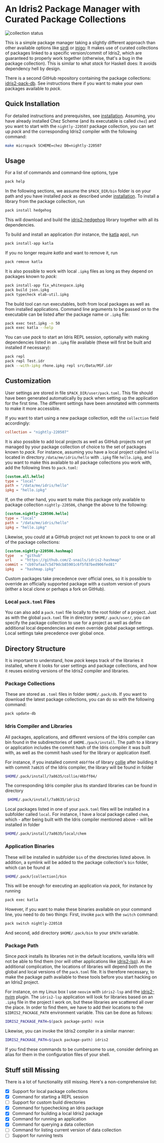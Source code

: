 # An Idris2 Package Manager with Curated Package Collections

![collection status](https://github.com/stefan-hoeck/idris2-pack/workflows/Check%20DB/badge.svg)

This is a simple package manager taking a slightly different
approach than other available options like
[sirdi](https://github.com/eayus/sirdi) or
[inigo](https://github.com/idris-community/inigo): It makes use
of curated collections of packages linked to a specific version/commit
of Idris2, which are guaranteed to properly work together (otherwise,
that's a bug in the package collection). This is similar to what
*stack* for Haskell does: It avoids dependency hell by design.

There is a second GitHub repository containing the package collections:
[idris2-pack-db](https://github.com/stefan-hoeck/idris2-pack-db).
See instructions there if you want to make your own packages
available to *pack*.

## Quick Installation

For detailed instructions and prerequisites, see [installation](INSTALL.md).
Assuming, you have already installed Chez Scheme (and its
executable is called `chez`) and you want to start with
the `nightly-220507` package collection, you can set up
*pack* and the corresponding Idris2 compiler with the following
command:

```sh
make micropack SCHEME=chez DB=nightly-220507
```

## Usage

For a list of commands and command-line options, type

```sh
pack help
```

In the following sections, we assume the `$PACK_DIR/bin` folder
is on your path and you have installed
*pack* as described under [installation](INSTALL.md).
To install a library from the package collection, run

```sh
pack install hedgehog
```

This will download and build the
[idris2-hedgehog](https://github.com/stefan-hoeck/idris2-hedgehog)
library together with all its dependencies.

To build and install an application (for instance, the
[katla](https://github.com/idris-community/katla) app),
run

```sh
pack install-app katla
```

If you no longer require *katla* and want to remove it, run

```sh
pack remove katla
```

It is also possible to work with local `.ipkg` files as long
as they depend on packages known to *pack*:

```sh
pack install-app fix_whitespace.ipkg
pack build json.ipkg
pack typecheck elab-util.ipkg
```

The build tool can run executables, both from local
packages as well as from installed applications. Command
line arguments to be passed on to the executable can be
listed after the package name or `.ipkg` file:

```sh
pack exec test.ipkg -n 50
pack exec katla --help
```

You can use *pack* to start an Idris REPL session, optionally
with making dependencies listed in an `.ipkg` file available
(these will first be built and installed if necessary):

```sh
pack repl
pack repl Test.idr
pack --with-ipkg rhone.ipkg repl src/Data/MSF.idr
```

## Customization

User settings are stored in file `$PACK_DIR/user/pack.toml`.
This file should have been generated automatically by pack
when setting up the application for the first time. The
different settings have been annotated with comments to
make it more accessible.

If you want to start using a new package collection,
edit the `collection` field accordingly:

```toml
collection = "nightly-220507"
```

It is also possible to add local projects as well as GitHub
projects not yet managed by your package collection of choice
to the set of packages known to *pack*. For instance, assuming you
have a local project called `hello` located in directory
`/data/me/idris/hello` with `.ipkg` file `hello.ipkg`,
and you want to make this available to all package collections
you work with, add the following lines to `pack.toml`:

```toml
[custom.all.hello]
type = "local"
path = "/data/me/idris/hello"
ipkg = "hello.ipkg"
```

If, on the other hand, you want to make this package only available
to package collection `nightly-220506`, change the above to the
following:

```toml
[custom.nightly-220506.hello]
type = "local"
path = "/data/me/idris/hello"
ipkg = "hello.ipkg"
```

Likewise, you could at a GitHub project not yet known to *pack*
to one or all of the package collections:

```toml
[custom.nightly-220506.hashmap]
type   = "github"
url    = "https://github.com/Z-snails/idris2-hashmap"
commit = "cb97afaa7c5d79dcb85901c6f5f87bed906fed81"
ipkg   = "hashmap.ipkg"
```

Custom packages take precedence over official ones, so it is
possible to override an officially supported package with
a custom version of yours (either a local clone or perhaps
a fork on GitHub).

### Local `pack.toml` Files

You can also add a `pack.toml` file locally to the root folder
of a project. Just as with the global `pack.toml` file in directory
`$HOME/.pack/user/`, you can specify the package collection to
use for a project as well as define additional local dependencies
and even override global package settings. Local settings take
precedence over global once.

## Directory Structure

It is important to understand, how *pack* keeps track of the
libraries it installed, where it looks for user settings
and package collections, and how it reuses existing
versions of the Idris2 compiler and libraries.

### Package Collections

These are stored as `.toml` files in folder `$HOME/.pack/db`.
If you want to download the latest package collections, you
can do so with the following command:

```sh
pack update-db
```

### Idris Compiler and Libraries

All packages, applications, and different versions of the Idris
compiler can bin found in the subdirectories of
`$HOME./pack/install`. The path to a library or application
includes the commit hash of the Idris compiler it was built with,
as well as the commit hash used for the library or application itself.

For instance, if you installed commit `46bff04` of library
[collie](https://github.com/ohad/collie) after building it
with commit `7a8635` of the Idris compiler, the library will
be found in folder

```sh
$HOME/.pack/install/7a8635/collie/46bff04/
```

The corresponding Idris compiler plus its standard libraries
can be found in directory

```sh
 $HOME/.pack/install/7a8635/idris2
```

Local packages listed in one of your `pack.toml` files will
be installed in a subfolder called `local`. For instance,
I have a local package called `chem`, which - after being
built with the Idris compiler mentioned above - will
be installed in folder

```sh
$HOME/.pack/install/7a8635/local/chem
```

### Application Binaries

These will be installed in subfolder `bin` of the directories
listed above. In addition, a symlink will be added to the
package collection's `bin` folder, which can be found at

```sh
$HOME/.pack/[collection]/bin
```

This will be enough for executing an application via *pack*,
for instance by running

```sh
pack exec katla
```

However, if you want to make these binaries available on your
command line, you need to do two things: First, invoke
`pack` with the `switch` command:

```sh
pack switch nightly-220518
```

And second, add directory `$HOME/.pack/bin` to your `$PATH`
variable.

### Package Path

Since *pack* installs its libraries not in the default locations,
vanilla Idris will not be able to find them (nor will other
applications like
[idris2-lsp](https://github.com/idris-community/idris2-lsp)).
As an additional complication, the locations of libraries
will depend both on the global and local versions of
the `pack.toml` file. It is therefore necessary, to make the
package path available to these tools before you start hacking
on an Idris2 project.

For instance, on my Linux box I use `neovim` with `idris2-lsp` and
the [idris2-nvim](https://github.com/ShinKage/idris2-nvim) plugin.
The `idris2-lsp` application will look for libraries based on
an `.ipkg` file in the project I work on, but these libraries
are scattered all over the place. In order to find them, we
have to add their locations to the `$IDRIS2_PACKAGE_PATH`
environment variable. This can be done as follows:

```sh
IDRIS2_PACKAGE_PATH=$(pack package-path) nvim
```

Likewise, you can invoke the Idris2 compiler in a similar
manner:

```sh
IDRIS2_PACKAGE_PATH=$(pack package-path) idris2
```

If you find these commands to be cumbersome to use, consider
defining an alias for them in the configuration files
of your shell.

## Stuff still Missing

There is a lot of functionality still missing. Here's a
non-comprehensive list:

- [x] Support for local package collections
- [x] Command for starting a REPL session
- [ ] Support for custom build directories
- [x] Command for typechecking an Idris package
- [x] Command for building a local Idris2 package
- [x] Command for running an application
- [x] Command for querying a data collection
- [ ] Command for listing current version of data collection
- [ ] Support for running tests
